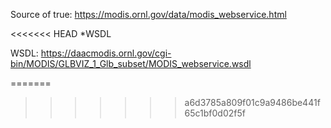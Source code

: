 Source of true: https://modis.ornl.gov/data/modis_webservice.html

<<<<<<< HEAD
*WSDL

WSDL: https://daacmodis.ornl.gov/cgi-bin/MODIS/GLBVIZ_1_Glb_subset/MODIS_webservice.wsdl

=======
>>>>>>> a6d3785a809f01c9a9486be441f65c1bf0d02f5f
